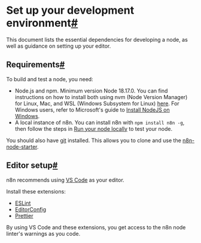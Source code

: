 [](https://github.com/n8n-io/n8n-docs/edit/main/docs/integrations/creating-nodes/build/node-development-environment.md "Edit this page")

# Set up your development environment[#](#set-up-your-development-environment "Permanent link")

This document lists the essential dependencies for developing a node, as well as guidance on setting up your editor.

## Requirements[#](#requirements "Permanent link")

To build and test a node, you need:

*   Node.js and npm. Minimum version Node 18.17.0. You can find instructions on how to install both using nvm (Node Version Manager) for Linux, Mac, and WSL (Windows Subsystem for Linux) [here](https://github.com/nvm-sh/nvm). For Windows users, refer to Microsoft's guide to [Install NodeJS on Windows](https://docs.microsoft.com/en-us/windows/dev-environment/javascript/nodejs-on-windows).
*   A local instance of n8n. You can install n8n with `npm install n8n -g`, then follow the steps in [Run your node locally](../../test/run-node-locally/) to test your node.

You should also have [git](https://git-scm.com/) installed. This allows you to clone and use the [n8n-node-starter](https://github.com/n8n-io/n8n-nodes-starter).

## Editor setup[#](#editor-setup "Permanent link")

n8n recommends using [VS Code](https://code.visualstudio.com/) as your editor.

Install these extensions:

*   [ESLint](https://marketplace.visualstudio.com/items?itemName=dbaeumer.vscode-eslint)
*   [EditorConfig](https://marketplace.visualstudio.com/items?itemName=EditorConfig.EditorConfig)
*   [Prettier](https://marketplace.visualstudio.com/items?itemName=esbenp.prettier-vscode)

By using VS Code and these extensions, you get access to the n8n node linter's warnings as you code.